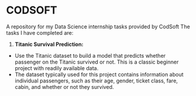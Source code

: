 # CODSOFT
A repository for my Data Science internship tasks provided by CodSoft
The tasks I have completed are:
1.  <b>Titanic Survival Prediction: </b>
- Use the Titanic dataset to build a model that predicts whether passenger on the Titanic survived or not. This is a classic beginner project with readily available data.
- The dataset typically used for this project contains information about individual passengers, such as their age, gender, ticket class, fare, cabin, and whether or not they survived.


